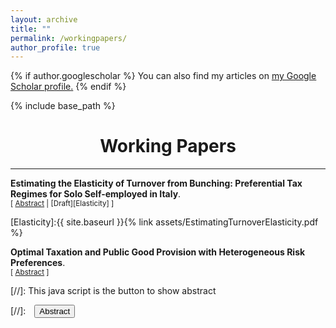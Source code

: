 ```yaml
---
layout: archive
title: ""
permalink: /workingpapers/
author_profile: true
---
```


{% if author.googlescholar %}
 You can also find my articles on <u><a href="{{author.googlescholar}}">my Google Scholar profile</a>.</u>
{% endif %}

{% include base_path %}

# <center> Working Papers </center>
- - -

**Estimating the Elasticity of Turnover from Bunching: Preferential Tax Regimes for Solo Self-employed in Italy**.  <br/>
<small>[ <a href="#/" onclick="visib('bunching')">Abstract</a> | [Draft][Elasticity]  ]</small>


<div id="bunching" style="display: none; text-align: justify; line-height: 1.2" ><small>
Turnover is a key indicator of economic activity, but we know little about how much entrepreneurs adjust it as a response to taxation. This is because business taxation is usually based on profits, rather than turnover. This paper exploits the notch created by the eligibility cut-off of the preferential (turnover) tax regime for solo self-employed in Italy to study turnover responses to taxation. I find that solo self-employed bunch below the turnover threshold to be eligible for the preferential scheme. Effects are different in different sectors, with professionals and business intermediaries showing the largest responses. I estimate the turnover tax elasticity by focusing on the (last) marginal buncher. To do so, I adapt the models of Kleven and Waseem (2013) and Harju et al. (2019) to derive a modified indifference condition that fits the institutional set-up. Finally, this paper also documents profit responses. After the introduction of the preferential turnover regime, I find that many self-employed target specific profitability levels, even if that is not required to access the tax scheme.
</small><br><br/></div>


[Elasticity]:{{ site.baseurl }}{% link assets/EstimatingTurnoverElasticity.pdf %}

**Optimal Taxation and Public Good Provision with Heterogeneous Risk Preferences**.  <br/>
<small>[ <a href="#/" onclick="visib('optimal-tax')">Abstract</a> ]</small>


<div id="optimal-tax" style="display: none; text-align: justify; line-height: 1.2" ><small>
This paper investigates the optimal taxation of risky and safe capital income when heterogeneous returns are driven by heterogeneous risk preferences, and (risky) tax revenues finance a (risky) public good that provides insurance against aggregate risk. Agents make intertemporal consumption and portfolio decisions over a two-period horizon, choosing between two types of assets: one riskless, and one being subject to aggregate risk. The main theoretical result is that the optimal variance of the public good is set by the excess return tax to balance different agents’ “demands” for insurance. Moreover, a trade-off between insurance and intertemporal efficiency can arise, and taxing the safe return can be optimal. Numerical simulations show that the (risky) public good has a lower expected value and variance if the government gives more weight to the most risk averse agents: safer individual prospects must match with a safer public policy.
</small><br><br/></div>

[//]: This java script is the button to show abstract
<script>
 function visib(id) {
  var x = document.getElementById(id);
  if (x.style.display === "block") {
    x.style.display = "none";
  } else {
    x.style.display = "block";
  }
}
</script>

[//]:&emsp;<button onclick="visib('polariz')" class="btn btn--inverse btn--small">Abstract</button>
